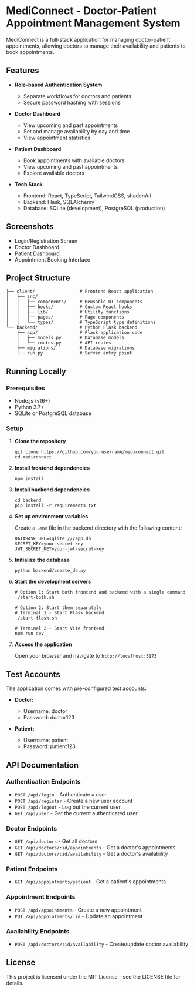 # MediConnect - Doctor-Patient Appointment Management System

MediConnect is a full-stack application for managing doctor-patient appointments, allowing doctors to manage their availability and patients to book appointments.

## Features

- **Role-based Authentication System**
  - Separate workflows for doctors and patients
  - Secure password hashing with sessions

- **Doctor Dashboard**
  - View upcoming and past appointments
  - Set and manage availability by day and time
  - View appointment statistics

- **Patient Dashboard**
  - Book appointments with available doctors
  - View upcoming and past appointments
  - Explore available doctors

- **Tech Stack**
  - Frontend: React, TypeScript, TailwindCSS, shadcn/ui
  - Backend: Flask, SQLAlchemy
  - Database: SQLite (development), PostgreSQL (production)

## Screenshots

- Login/Registration Screen
- Doctor Dashboard
- Patient Dashboard
- Appointment Booking Interface

## Project Structure

```
├── client/                 # Frontend React application
│   ├── src/
│   │   ├── components/     # Reusable UI components
│   │   ├── hooks/          # Custom React hooks
│   │   ├── lib/            # Utility functions
│   │   ├── pages/          # Page components
│   │   └── types/          # TypeScript type definitions
└── backend/                # Python Flask backend
    ├── app/                # Flask application code
    │   ├── models.py       # Database models
    │   └── routes.py       # API routes
    ├── migrations/         # Database migrations
    └── run.py              # Server entry point
```

## Running Locally

### Prerequisites

- Node.js (v16+)
- Python 3.7+
- SQLite or PostgreSQL database

### Setup

1. **Clone the repository**
   ```
   git clone https://github.com/yourusername/mediconnect.git
   cd mediconnect
   ```

2. **Install frontend dependencies**
   ```
   npm install
   ```

3. **Install backend dependencies**
   ```
   cd backend
   pip install -r requirements.txt
   ```

4. **Set up environment variables**
   
   Create a `.env` file in the backend directory with the following content:
   ```
   DATABASE_URL=sqlite:///app.db
   SECRET_KEY=your-secret-key
   JWT_SECRET_KEY=your-jwt-secret-key
   ```

5. **Initialize the database**
   ```
   python backend/create_db.py
   ```

6. **Start the development servers**
   ```
   # Option 1: Start both frontend and backend with a single command
   ./start-both.sh
   
   # Option 2: Start them separately
   # Terminal 1 - Start Flask backend
   ./start-flask.sh
   
   # Terminal 2 - Start Vite frontend
   npm run dev
   ```

7. **Access the application**
   
   Open your browser and navigate to `http://localhost:5173`

## Test Accounts

The application comes with pre-configured test accounts:

- **Doctor:**
  - Username: doctor
  - Password: doctor123

- **Patient:**
  - Username: patient
  - Password: patient123

## API Documentation

### Authentication Endpoints
- `POST /api/login` - Authenticate a user
- `POST /api/register` - Create a new user account
- `POST /api/logout` - Log out the current user
- `GET /api/user` - Get the current authenticated user

### Doctor Endpoints
- `GET /api/doctors` - Get all doctors
- `GET /api/doctors/:id/appointments` - Get a doctor's appointments
- `GET /api/doctors/:id/availability` - Get a doctor's availability

### Patient Endpoints
- `GET /api/appointments/patient` - Get a patient's appointments

### Appointment Endpoints
- `POST /api/appointments` - Create a new appointment
- `PUT /api/appointments/:id` - Update an appointment

### Availability Endpoints
- `POST /api/doctors/:id/availability` - Create/update doctor availability

## License

This project is licensed under the MIT License - see the LICENSE file for details.